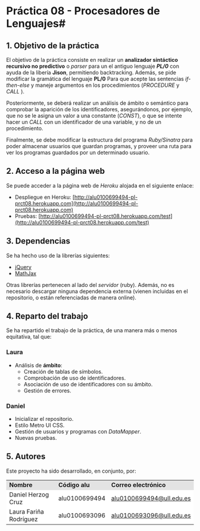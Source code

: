 # Práctica 08 - Procesadores de Lenguajes#
## 1. Objetivo de la práctica ##

El objetivo de la práctica consiste en realizar un **analizador sintáctico recursivo no predictivo** o *parser* para un el antiguo lenguaje ***PL/0*** con ayuda de la libería **Jison**, permitiendo backtracking. Además, se pide modificar la gramática del lenguaje **PL/0** Para que acepte las sentencias *if-then-else* y maneje argumentos en los procedimientos (*PROCEDURE* y *CALL* ). 

Posteriormente, se deberá realizar un análisis de ámbito o semántico para comprobar la aparición de los identificadores, asegurándonos, por ejemplo, que no se le asigna un valor a una constante (*CONST*), o que se intente hacer un *CALL* con un identificador de una variable, y no de un procedimiento.

Finalmente, se debe modificar la estructura del programa *Ruby/Sinatra* para poder almacenar usuarios que guardan programas, y proveer una ruta para ver los programas guardados por un determinado usuario.

## 2. Acceso a la página web ##
Se puede acceder a la página web de *Heroku* alojada en el siguiente enlace:

- Despliegue en Heroku: [http://alu0100699494-pl-prct08.herokuapp.com](http://alu0100699494-pl-prct08.herokuapp.com)
- Pruebas: [http://alu0100699494-pl-prct08.herokuapp.com/test](http://alu0100699494-pl-prct08.herokuapp.com/test)

## 3. Dependencias ##
Se ha hecho uso de la librerías siguientes:

- [jQuery](http://jquery.com/)
- [MathJax](http://docs.mathjax.org/en/latest/start.html)

Otras librerías pertenecen al lado del *servidor* (ruby). Además, no es necesario descargar ninguna dependencia externa (vienen incluidas en el repositorio, o están referenciadas de manera online).

## 4. Reparto del trabajo ##

Se ha repartido el trabajo de la práctica, de una manera más o menos equitativa, tal que:

### Laura ###
- Análisis de **ámbito**:
  - Creación de tablas de símbolos.
  - Comprobación de uso de identificadores.
  - Asociación de uso de identificadores con su ámbito.
  - Gestión de errores. 

### Daniel ###
- Inicializar el repositorio.
- Estilo Metro UI CSS.
- Gestión de usuarios y programas con *DataMapper*.
- Nuevas pruebas.


## 5. Autores ##
Este proyecto ha sido desarrollado, en conjunto, por:

<!-- Tabla -->
<table cellspacing="0">
  <tr  style="background-color: #E3E3E3;">
    <td> <b>Nombre</b> </td>
    <td> <b>Código alu</b> </td>
	<td> <b>Correo electrónico</b> </td>
  </tr>
  <tr style="background-color: #FFFFFF;">
    <td> Daniel Herzog Cruz </td>
    <td> alu0100699494 </td>
	<td> <a href="mailto:alu0100699494@ull.edu.es">alu0100699494@ull.edu.es</a> </td>
  </tr>
  <tr style="background-color: #FFFFFF;">
    <td> Laura Fariña Rodríguez </td>
    <td> alu0100693096 </td>
	<td> <a href="mailto:alu0100693096@ull.edu.es">alu0100693096@ull.edu.es</a> </td>
  </tr>
</table>
<!-- Fin tabla -->
